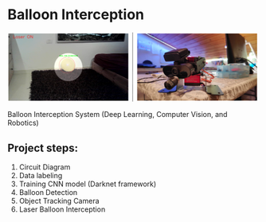 # Balloon Interception

![title](/github_images/Balloon_Interception.PNG)

Balloon Interception System (Deep Learning, Computer Vision, and Robotics)


## Project steps:

1. Circuit Diagram
2. Data labeling
3. Training CNN model (Darknet framework)
4. Balloon Detection                 
5. Object Tracking Camera
6. Laser Balloon Interception
